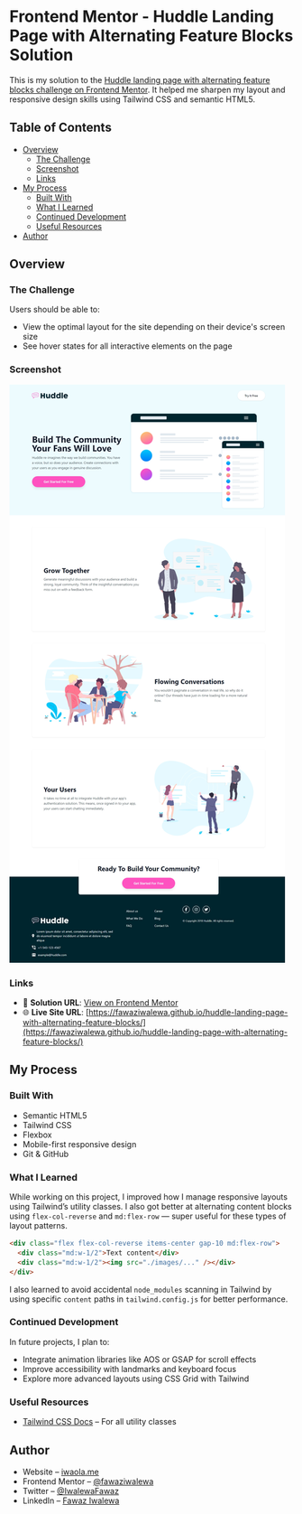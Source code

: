 
# Frontend Mentor - Huddle Landing Page with Alternating Feature Blocks Solution

This is my solution to the [Huddle landing page with alternating feature blocks challenge on Frontend Mentor](https://www.frontendmentor.io/challenges/huddle-landing-page-with-alternating-feature-blocks-5ca5f5981e82137ec91a5100). It helped me sharpen my layout and responsive design skills using Tailwind CSS and semantic HTML5.

## Table of Contents

- [Overview](#overview)
  - [The Challenge](#the-challenge)
  - [Screenshot](#screenshot)
  - [Links](#links)
- [My Process](#my-process)
  - [Built With](#built-with)
  - [What I Learned](#what-i-learned)
  - [Continued Development](#continued-development)
  - [Useful Resources](#useful-resources)
- [Author](#author)

## Overview

### The Challenge

Users should be able to:

- View the optimal layout for the site depending on their device's screen size
- See hover states for all interactive elements on the page

### Screenshot

![Project preview](./preview.png)

### Links

- 🔗 **Solution URL**: [View on Frontend Mentor](https://www.frontendmentor.io/solutions/huddle-landing-page-with-alternating-feature-blocks---tailwindcss-uQjY0C_Y_u)
- 🌐 **Live Site URL**: [https://fawaziwalewa.github.io/huddle-landing-page-with-alternating-feature-blocks/](https://fawaziwalewa.github.io/huddle-landing-page-with-alternating-feature-blocks/)

## My Process

### Built With

- Semantic HTML5
- Tailwind CSS
- Flexbox
- Mobile-first responsive design
- Git & GitHub

### What I Learned

While working on this project, I improved how I manage responsive layouts using Tailwind’s utility classes. I also got better at alternating content blocks using `flex-col-reverse` and `md:flex-row` — super useful for these types of layout patterns.

```html
<div class="flex flex-col-reverse items-center gap-10 md:flex-row">
  <div class="md:w-1/2">Text content</div>
  <div class="md:w-1/2"><img src="./images/..." /></div>
</div>
```

I also learned to avoid accidental `node_modules` scanning in Tailwind by using specific `content` paths in `tailwind.config.js` for better performance.

### Continued Development

In future projects, I plan to:

- Integrate animation libraries like AOS or GSAP for scroll effects
- Improve accessibility with landmarks and keyboard focus
- Explore more advanced layouts using CSS Grid with Tailwind

### Useful Resources

- [Tailwind CSS Docs](https://tailwindcss.com/docs) – For all utility classes

## Author

- Website – [iwaola.me](https://iwaola.me)
- Frontend Mentor – [@fawaziwalewa](https://www.frontendmentor.io/profile/fawaziwalewa)
- Twitter – [@IwalewaFawaz](https://twitter.com/IwalewaFawaz)
- LinkedIn – [Fawaz Iwalewa](https://www.linkedin.com/in/fawaz-iwalewa/)
